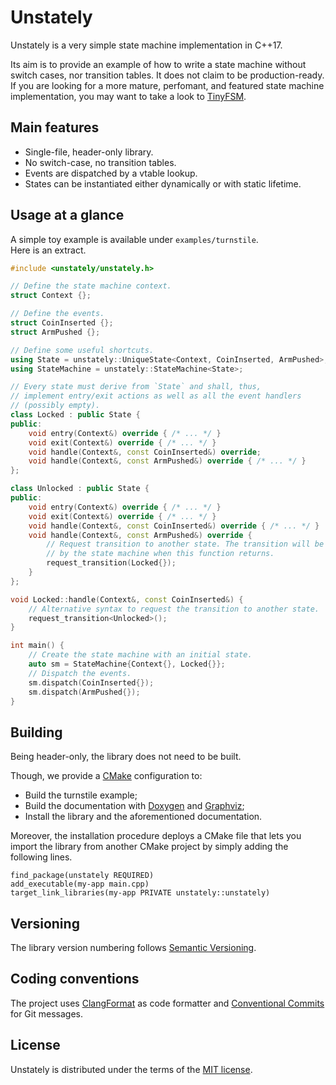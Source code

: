 Unstately
=========

Unstately is a very simple state machine implementation in C++17.

Its aim is to provide an example of how to write a state machine without switch cases, nor transition tables.
It does not claim to be production-ready.
If you are looking for a more mature, perfomant, and featured state machine implementation, you may want to take a look to [TinyFSM](https://github.com/digint/tinyfsm).

Main features
-------------

* Single-file, header-only library.
* No switch-case, no transition tables.
* Events are dispatched by a vtable lookup.
* States can be instantiated either dynamically or with static lifetime.

Usage at a glance
-----------------

A simple toy example is available under `examples/turnstile`.  
Here is an extract.

```cpp
#include <unstately/unstately.h>

// Define the state machine context.
struct Context {};

// Define the events.
struct CoinInserted {};
struct ArmPushed {};

// Define some useful shortcuts.
using State = unstately::UniqueState<Context, CoinInserted, ArmPushed>;
using StateMachine = unstately::StateMachine<State>;

// Every state must derive from `State` and shall, thus,
// implement entry/exit actions as well as all the event handlers
// (possibly empty).
class Locked : public State {
public:
    void entry(Context&) override { /* ... */ }
    void exit(Context&) override { /* ... */ }
    void handle(Context&, const CoinInserted&) override;
    void handle(Context&, const ArmPushed&) override { /* ... */ }
};

class Unlocked : public State {
public:
    void entry(Context&) override { /* ... */ }
    void exit(Context&) override { /* ... */ }
    void handle(Context&, const CoinInserted&) override { /* ... */ }
    void handle(Context&, const ArmPushed&) override {
        // Request transition to another state. The transition will be executed
        // by the state machine when this function returns.
        request_transition(Locked{});
    }
};

void Locked::handle(Context&, const CoinInserted&) {
    // Alternative syntax to request the transition to another state.
    request_transition<Unlocked>();
}

int main() {
    // Create the state machine with an initial state.
    auto sm = StateMachine{Context{}, Locked{}};
    // Dispatch the events.
    sm.dispatch(CoinInserted{});
    sm.dispatch(ArmPushed{});
}
```

Building
--------

Being header-only, the library does not need to be built.

Though, we provide a [CMake](https://cmake.org/) configuration to:
* Build the turnstile example;
* Build the documentation with [Doxygen](https://www.doxygen.nl/) and [Graphviz](https://graphviz.org/);
* Install the library and the aforementioned documentation.

Moreover, the installation procedure deploys a CMake file that lets you import the library from another CMake project by simply adding the following lines.

```
find_package(unstately REQUIRED)
add_executable(my-app main.cpp)
target_link_libraries(my-app PRIVATE unstately::unstately)
```

Versioning
----------

The library version numbering follows [Semantic Versioning](https://semver.org/spec/v2.0.0.html).

Coding conventions
------------------

The project uses [ClangFormat](https://clang.llvm.org/docs/ClangFormat.html) as code formatter and [Conventional Commits](https://www.conventionalcommits.org/en/v1.0.0/) for Git messages.

License
-------

Unstately is distributed under the terms of the [MIT license](LICENSE).
